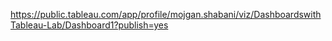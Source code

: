 https://public.tableau.com/app/profile/mojgan.shabani/viz/DashboardswithTableau-Lab/Dashboard1?publish=yes